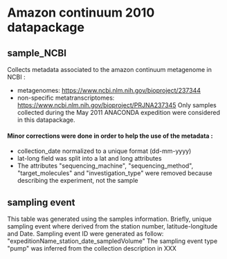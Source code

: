# Amazon continuum 2010 datapackage

## sample_NCBI
Collects metadata associated to the amazon continuum metagenome in NCBI : 
- metagenomes: https://www.ncbi.nlm.nih.gov/bioproject/237344
- non-specific metatranscriptomes: https://www.ncbi.nlm.nih.gov/bioproject/PRJNA237345
Only samples collected during the May 2011 ANACONDA expedition were considered in this datapackage.

#### Minor corrections were done in order to help the use of the metadata :
  - collection_date normalized to a unique format (dd-mm-yyyy)  
  - lat-long field was split into a lat and long attributes
  - The attributes "sequencing_machine", "sequencing_method", "target_molecules" and "investigation_type" were removed because describing the experiment, not the sample

## sampling event
This table was generated using the samples information. Briefly, unique sampling event where derived from the station number, latitude-longitude and Date.
Sampling event ID were generated as follow: "expeditionName_station_date_sampledVolume"
The sampling event type "pump" was inferred from the collection description in XXX
